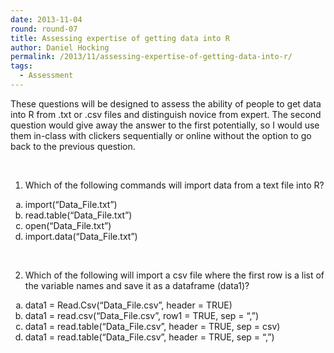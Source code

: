 ```yaml
---
date: 2013-11-04
round: round-07
title: Assessing expertise of getting data into R
author: Daniel Hocking
permalink: /2013/11/assessing-expertise-of-getting-data-into-r/
tags:
  - Assessment
---
```

These questions will be designed to assess the ability of people to get data into R from .txt or .csv files and distinguish novice from expert. The second question would give away the answer to the first potentially, so I would use them in-class with clickers sequentially or online without the option to go back to the previous question.

&nbsp;

1. Which of the following commands will import data from a text file into R?

<ol type="A">
  <li type="a">
    import(“Data_File.txt”)
  </li>
  <li type="a">
    read.table(“Data_File.txt”)
  </li>
  <li type="a">
    open(“Data_File.txt”)
  </li>
  <li type="a">
    import.data(“Data_File.txt”)
  </li>
</ol>

&nbsp;

2. Which of the following will import a csv file where the first row is a list of the variable names and save it as a dataframe (data1)?

<ol type="a">
  <li type="a">
    data1 = Read.Csv(“Data_File.csv”, header = TRUE)
  </li>
  <li type="a">
    data1 = read.csv(“Data_File.csv”, row1 = TRUE, sep = “,”)
  </li>
  <li type="a">
    data1 = read.table(“Data_File.csv”, header = TRUE, sep = csv)
  </li>
  <li type="a">
    data1 = read.table(“Data_File.csv”, header = TRUE, sep = “,”)
  </li>
</ol>
